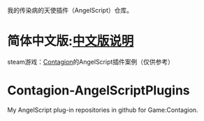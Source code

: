 我的传染病的天使插件（AngelScript）仓库。
# 简体中文版:[中文版说明](关于.md)
steam游戏：[Contagion](https://store.steampowered.com/app/238430/Contagion/)的AngelScript插件案例（仅供参考）
# Contagion-AngelScriptPlugins
My AngelScript plug-in repositories in github for Game:Contagion.
